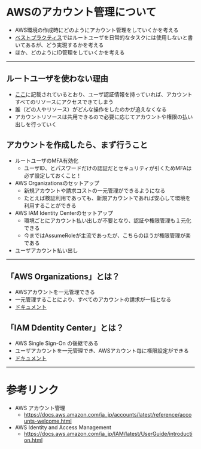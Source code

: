 # AWSのアカウント管理について
- AWS環境の作成時にどのようにアカウント管理をしていくかを考える
- [ベストプラクティス](https://docs.aws.amazon.com/ja_jp/IAM/latest/UserGuide/best-practices.html)ではルートユーザを日常的なタスクには使用しないと書いてあるが、どう実現するかを考える
- ほか、どのようにID管理をしていくかを考える

---
## ルートユーザを使わない理由
- [ここ](https://docs.aws.amazon.com/ja_jp/accounts/latest/reference/root-user.html)に記載されているとおり、ユーザ認証情報を持っていれば、アカウントすべてのリソースにアクセスできてしまう
- 誰（どの人やリソース）がどんな操作をしたのかが追えなくなる
- アカウントリソースは共用できるので必要に応じてアカウントや権限の払い出しを行っていく

## アカウントを作成したら、まず行うこと
- ルートユーザのMFA有効化
   - ユーザID、とパスワードだけの認証だとセキュリティが引くためMFAは必ず設定しておくこと！
- AWS Organizationsのセットアップ
   - 新規アカウントや請求コストの一元管理ができるようになる
   - たとえば検証利用であっても、新規アカウントであれば安心して環境を利用することができる
- AWS IAM Identity Centerのセットアップ
   - 環境ごとにアカウント払い出しが不要となり、認証や権限管理も１元化できる
   - 今まではAssumeRoleが主流であったが、こちらのほうが権限管理が楽である
- ユーザアカウント払い出し

---
## 「AWS Organizations」とは？
- AWSアカウントを一元管理できる
- 一元管理することにより、すべてのアカウントの請求が一括となる
- [ドキュメント](https://docs.aws.amazon.com/ja_jp/organizations/latest/userguide/orgs_introduction.html)

## 「IAM Ddentity Center」とは？
- AWS Single Sign-On の後継である
- ユーザアカウントを一元管理でき、AWSアカウント毎に権限設定ができる
- [ドキュメント](https://docs.aws.amazon.com/ja_jp/singlesignon/latest/userguide/what-is.html)

---
# 参考リンク
- AWS アカウント管理
  - https://docs.aws.amazon.com/ja_jp/accounts/latest/reference/accounts-welcome.html
- AWS Identity and Access Management
  - https://docs.aws.amazon.com/ja_jp/IAM/latest/UserGuide/introduction.html



